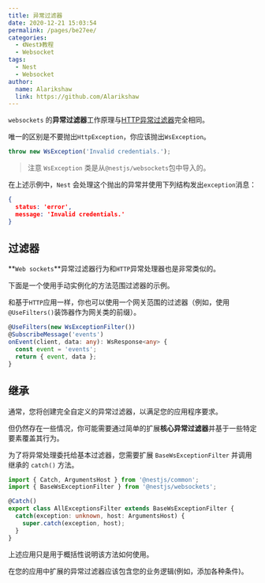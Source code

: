 ```yaml
---
title: 异常过滤器
date: 2020-12-21 15:03:54
permalink: /pages/be27ee/
categories:
  - 《Nest》教程
  - Websocket
tags:
  - Nest
  - Websocket
author: 
  name: Alarikshaw
  link: https://github.com/Alarikshaw
---
```


`websockets` 的**异常过滤器**工作原理与[HTTP异常过滤器](https://docs.nestjs.com/exception-filters)完全相同。

唯一的区别是不要抛出`HttpException`，你应该抛出`WsException`。

```typescript
throw new WsException('Invalid credentials.');
```

> 注意 `WsException` 类是从`@nestjs/websockets`包中导入的。

在上述示例中，`Nest` 会处理这个抛出的异常并使用下列结构发出`exception`消息：

```json
{
  status: 'error',
  message: 'Invalid credentials.'
}
```

## 过滤器

**`Web sockets`**异常过滤器行为和`HTTP`异常处理器也是非常类似的。

下面是一个使用手动实例化的方法范围过滤器的示例。

和基于`HTTP`应用一样，你也可以使用一个网关范围的过滤器（例如，使用`@UseFilters()`装饰器作为网关类的前缀）。

```typescript
@UseFilters(new WsExceptionFilter())
@SubscribeMessage('events')
onEvent(client, data: any): WsResponse<any> {
  const event = 'events';
  return { event, data };
}
```

## 继承

通常，您将创建完全自定义的异常过滤器，以满足您的应用程序要求。

但仍然存在一些情况，你可能需要通过简单的扩展**核心异常过滤器**并基于一些特定要素覆盖其行为。

为了将异常处理委托给基本过滤器，您需要扩展 `BaseWsExceptionFilter` 并调用继承的 `catch()` 方法。

```typescript
import { Catch, ArgumentsHost } from '@nestjs/common';
import { BaseWsExceptionFilter } from '@nestjs/websockets';

@Catch()
export class AllExceptionsFilter extends BaseWsExceptionFilter {
  catch(exception: unknown, host: ArgumentsHost) {
    super.catch(exception, host);
  }
}
```

上述应用只是用于概括性说明该方法如何使用。

在您的应用中扩展的异常过滤器应该包含您的业务逻辑(例如，添加各种条件)。
